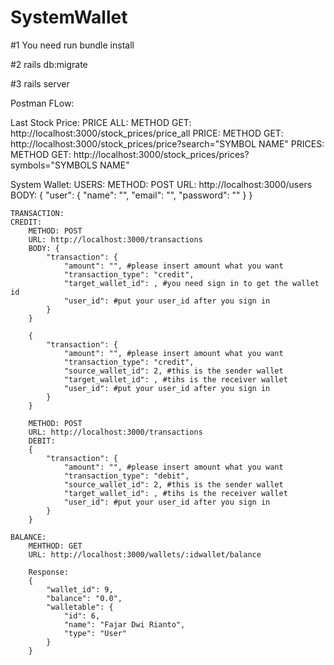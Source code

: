 # SystemWallet

#1 You need run bundle install

#2 rails db:migrate

#3 rails server

Postman FLow:

Last Stock Price:
    PRICE ALL:
        METHOD GET: http://localhost:3000/stock_prices/price_all
    PRICE:
        METHOD GET: http://localhost:3000/stock_prices/price?search="SYMBOL NAME"
    PRICES:
        METHOD GET: http://localhost:3000/stock_prices/prices?symbols="SYMBOLS NAME"

System Wallet:
    USERS: 
        METHOD: POST
        URL: http://localhost:3000/users
        BODY: {
                "user": {
                "name": "",
                "email": "",
                "password": ""
            }
        }
    
    TRANSACTION:
    CREDIT:
        METHOD: POST
        URL: http://localhost:3000/transactions
        BODY: {
            "transaction": {
                "amount": "", #please insert amount what you want
                "transaction_type": "credit", 
                "target_wallet_id": , #you need sign in to get the wallet id
                "user_id": #put your user_id after you sign in
            }
        }

        {
            "transaction": {
                "amount": "", #please insert amount what you want
                "transaction_type": "credit", 
                "source_wallet_id": 2, #this is the sender wallet
                "target_wallet_id": , #tihs is the receiver wallet
                "user_id": #put your user_id after you sign in
            }
        }

        METHOD: POST
        URL: http://localhost:3000/transactions
        DEBIT:
        {
            "transaction": {
                "amount": "", #please insert amount what you want
                "transaction_type": "debit", 
                "source_wallet_id": 2, #this is the sender wallet
                "target_wallet_id": , #tihs is the receiver wallet
                "user_id": #put your user_id after you sign in
            }
        }

    BALANCE:
        MEHTHOD: GET
        URL: http://localhost:3000/wallets/:idwallet/balance

        Response:
        {
            "wallet_id": 9,
            "balance": "0.0",
            "walletable": {
                "id": 6,
                "name": "Fajar Dwi Rianto",
                "type": "User"
            }
        }

